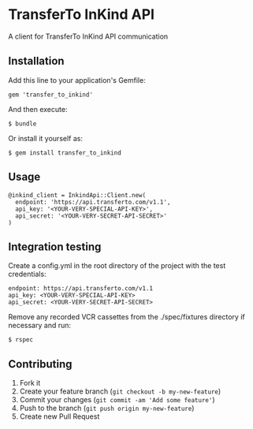 # TransferTo InKind API

A client for TransferTo InKind API communication

## Installation

Add this line to your application's Gemfile:

    gem 'transfer_to_inkind'

And then execute:

    $ bundle

Or install it yourself as:

    $ gem install transfer_to_inkind

## Usage

    @inkind_client = InkindApi::Client.new(
      endpoint: 'https://api.transferto.com/v1.1',
      api_key: '<YOUR-VERY-SPECIAL-API-KEY>',
      api_secret: '<YOUR-VERY-SECRET-API-SECRET>'
    )

## Integration testing

Create a config.yml in the root directory of the project with the test credentials:

    endpoint: https://api.transferto.com/v1.1
    api_key: <YOUR-VERY-SPECIAL-API-KEY>
    api_secret: <YOUR-VERY-SECRET-API-SECRET>

Remove any recorded VCR cassettes from the ./spec/fixtures directory if necessary and run:

    $ rspec

## Contributing

1. Fork it
2. Create your feature branch (`git checkout -b my-new-feature`)
3. Commit your changes (`git commit -am 'Add some feature'`)
4. Push to the branch (`git push origin my-new-feature`)
5. Create new Pull Request
